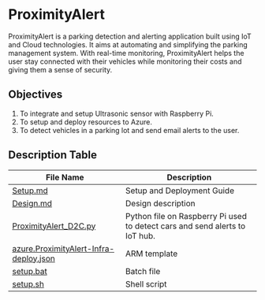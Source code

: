 # ProximityAlert
ProximityAlert is a parking detection and alerting application built using IoT and Cloud technologies. It aims at automating and simplifying the parking management system. With real-time monitoring, ProximityAlert helps the user stay connected with their vehicles while monitoring their costs and giving them a sense of security.

## Objectives
1. To integrate and setup Ultrasonic sensor with Raspberry Pi.
2. To setup and deploy resources to Azure.
3. To detect vehicles in a parking lot and send email alerts to the user. 

## Description Table
File Name | Description
------------ | -------------
[Setup.md](Setup.md) | Setup and Deployment Guide
[Design.md](Design.md) | Design description
[ProximityAlert_D2C.py](ProximityAlert_D2C.py) | Python file on Raspberry Pi used to detect cars and send alerts to IoT hub. 
[azure.ProximityAlert-Infra-deploy.json](azure.ProximityAlert-Infra-deploy.json) | ARM template
[setup.bat](setup.bat) | Batch file
[setup.sh](setup.sh) | Shell script
